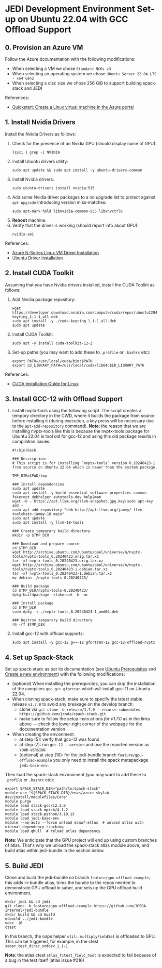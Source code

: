 # JEDI Development Environment Set-up on Ubuntu 22.04 with GCC Offload Support

## 0. Provision an Azure VM
Follow the Azure documentation with the following modifications:
- When selecting a VM we chose `Standard NC6s v3`
- When selecting an operating system we chose `Ubuntu Server 22.04 LTS - x64 Gen2`
- When selecting a disc size we chose 256 GiB to support building spack-stack and JEDI

References:
- [Quickstart: Create a Linux virtual machine in the Azure portal](https://learn.microsoft.com/en-us/azure/virtual-machines/linux/quick-create-portal?tabs=ubuntu)

## 1. Install Nvidia Drivers

Install the Nvidia Drivers as follows:

1. Check for the presence of an Nvidia GPU (should display name of GPU):
   ```
   lspci | grep -i NVIDIA
   ```
1. Install Ubuntu drivers utility:
   ```
   sudo apt update && sudo apt install -y ubuntu-drivers-common
   ```
1. Install Nvidia drivers:
   ```
   sudo ubuntu-drivers install nvidia:535
   ```
1. Add some Nvidia driver packages to a no upgrade list to protect against `apt upgrade` introducing version miss-matches:
   ```
   sudo apt-mark hold libnvidia-common-535 libxnvctrl0
   ```
1. **Reboot** machine.
1. Verify that the driver is working (should report info about GPU):
   ```
   nvidia-smi
   ```

References:
- [Azure N-Series Linux VM Driver Installation](https://learn.microsoft.com/en-us/azure/virtual-machines/linux/n-series-driver-setup)
- [Ubuntu Driver Installation](https://ubuntu.com/server/docs/nvidia-drivers-installation)

## 2. Install CUDA Toolkit

Assuming that you have Nvidia drivers installed, install the CUDA Toolkit as follows:

1. Add Nvidia package repository:
    ```
    wget https://developer.download.nvidia.com/compute/cuda/repos/ubuntu2204/x86_64/cuda-keyring_1.1-1_all.deb
    sudo apt install -y ./cuda-keyring_1.1-1_all.deb
    sudo apt update
    ```
1. Install CUDA Toolkit:
   ```
   sudo apt -y install cuda-toolkit-12-2
   ```
1. Set-up paths (you may want to add these to `.profile` or `.bashrc` etc):
    ```
    export PATH=/usr/local/cuda/bin:$PATH
    export LD_LIBRARY_PATH=/usr/local/cuda/lib64:$LD_LIBRARY_PATH
    ```

References:
- [CUDA Installation Guide for Linux](https://docs.nvidia.com/cuda/cuda-installation-guide-linux/)

## 3. Install GCC-12 with Offload Support

1. Install nvptx-tools using the following script. The script creates a tempory directory in the CWD, where it builds the package from source before installing it (during execution, a key press will be necessary due to the `apt-add-repository` command). **Note**: the reason that we are installing nvptx-tools like this is because the nvptx-tools package for Ubuntu 22.04 is tool old for gcc-12 and using this old package results in compilation issues.
    ```
    #!/bin/bash

    ### Description:
    # This script is for installing `nvptx-tools` version 0.20240423-1 from source on Ubuntu 22.04 which is newer than the system package.

    TMP_DIR=$PWD/tmp

    ### Install dependencies
    sudo apt update
    sudo apt install -y build-essential software-properties-common fakeroot debhelper autotools-dev help2man
    wget -O - https://apt.llvm.org/llvm-snapshot.gpg.key|sudo apt-key add -
    sudo apt-add-repository "deb http://apt.llvm.org/jammy/ llvm-toolchain-jammy-18 main"
    sudo apt update
    sudo apt install -y llvm-18-tools

    ### Create temporary build directory
    mkdir -p $TMP_DIR

    ### Download and prepare source
    cd $TMP_DIR
    wget http://archive.ubuntu.com/ubuntu/pool/universe/n/nvptx-tools/nvptx-tools_0.20240423.orig.tar.xz
    tar -xf nvptx-tools_0.20240423.orig.tar.xz
    wget http://archive.ubuntu.com/ubuntu/pool/universe/n/nvptx-tools/nvptx-tools_0.20240423-1.debian.tar.xz
    tar -xf nvptx-tools_0.20240423-1.debian.tar.xz
    mv debian ./nvptx-tools-0.20240423/

    ### Build package
    cd $TMP_DIR/nvptx-tools-0.20240423/
    dpkg-buildpackage -rfakeroot -b -uc

    ### Install package
    cd $TMP_DIR
    sudo dpkg -i ./nvptx-tools_0.20240423-1_amd64.deb

    ### Destroy temporary build directory
    rm -rf $TMP_DIR
    ```

1. Install gcc-12 with offload supports:
   ```
   sudo apt install -y gcc-12 g++-12 gfortran-12 gcc-12-offload-nvptx
   ```

## 4. Set up Spack-Stack

Set up spack-stack as per its documentation (see [Ubuntu Prerequisites](https://spack-stack.readthedocs.io/en/1.7.0/NewSiteConfigs.html#prerequisites-ubuntu-one-off) and [Create a new environment](https://spack-stack.readthedocs.io/en/1.7.0/NewSiteConfigs.html#newsiteconfigs-linux-createenv)) with the following modifications:
- (optional) When installing the prerequisites, you can skip the installation of the compilers `gcc g++ gfortran` which will install gcc-11 on Ubuntu 22.04.
- When cloning spack-stack, make sure to specify the latest stable release `v1.7.0` to avoid any breakage on the develop branch:
    - clone via `git clone -b release/1.7.0 --recurse-submodules https://github.com/jcsda/spack-stack.git`
    - make sure to follow the setup instructions _for v1.7.0_ as in the links above — check the lower-right corner of the webpage for the documentation version
- When creating the envionment:
    - at step (5): verify that gcc-12 was found
    - at step (7): run `gcc-12 --version` and use the reported version as `YOUR-VERSION`
    - (optional) at step (10): for the jedi-bundle branch `feature/gpu-offload-example` you only need to install the spack metapackage `jedi-base-env`.

Then load the spack-stack environment (you may want to add these to `.profile` or `.bashrc` etc):

```
export SPACK_STACK_DIR="path/to/spack-stack"
module use "${SPACK_STACK_DIR}/envs/azure-skylab-dev/install/modulefiles/Core"
module purge
module load stack-gcc/12.3.0
module load stack-mpich/4.1.2
module load stack-python/3.10.13
module load jedi-base-env
module --no-auto --force unload ecmwf-atlas  # unload atlas with minimal dependency tracking
module load qhull  # reload atlas dependency
```

**Note**: We anticipate that the GPU project will end up using custom branches of atlas. That's why we unload the spack-stack atlas module above, and build atlas within jedi-bundle in the section below.

## 5. Build JEDI

Clone and build the jedi-bundle on branch `feature/gpu-offload-example`; this adds in-bundle atlas, trims the bundle to the repos needed to demonstrate GPU offload in saber, and sets up the GPU offload build environment.

```
mkdir jedi && cd jedi
git clone -b feature/gpu-offload-example https://github.com/JCSDA-internal/jedi-bundle
mkdir build && cd build
ecbuild ../jedi-bundle
make -j6
ctest
```

In this branch, the oops helper `util::multiplyFieldSet` is offloaded to GPU. This can be triggered, for example, in the ctest `saber_test_dirac_stddev_1_1-1`

**Note**: the atlas ctest `atlas_fctest_field_host` is expected to fail because of a bug in the test itself (atlas issue #216)
    


